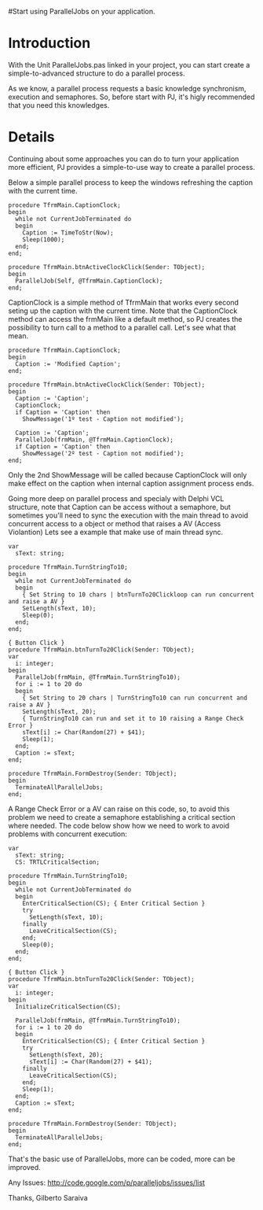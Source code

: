 #Start using ParallelJobs on your application.

# Introduction #

With the Unit ParallelJobs.pas linked in your project, you can start create a simple-to-advanced structure to do a parallel process.

As we know, a parallel process requests a basic knowledge synchronism, execution and semaphores. So, before start with PJ, it's higly recommended that you need this knowledges.

# Details #

Continuing about some approaches you can do to turn your application more efficient, PJ provides a simple-to-use way to create a parallel process.

Below a simple parallel process to keep the windows refreshing the caption with the current time.
```
procedure TfrmMain.CaptionClock;
begin
  while not CurrentJobTerminated do
  begin
    Caption := TimeToStr(Now);
    Sleep(1000);
  end;
end;

procedure TfrmMain.btnActiveClockClick(Sender: TObject);
begin
  ParallelJob(Self, @TfrmMain.CaptionClock);
end;
```

CaptionClock is a simple method of TfrmMain that works every second seting up the caption with the current time. Note that the CaptionClock method can access the frmMain like a default method, so PJ creates the possibility to turn call to a method to a parallel call. Let's see what that mean.

```
procedure TfrmMain.CaptionClock;
begin
  Caption := 'Modified Caption';
end;

procedure TfrmMain.btnActiveClockClick(Sender: TObject);
begin
  Caption := 'Caption';
  CaptionClock;
  if Caption = 'Caption' then
    ShowMessage('1º test - Caption not modified');

  Caption := 'Caption';
  ParallelJob(frmMain, @TfrmMain.CaptionClock);
  if Caption = 'Caption' then
    ShowMessage('2º test - Caption not modified');
end;
```

Only the 2nd ShowMessage will be called because CaptionClock will only make effect on the caption when internal caption assignment process ends.

Going more deep on parallel process and specialy with Delphi VCL structure, note that Caption can be access without a semaphore, but sometimes you'll need to sync the execution with the main thread to avoid concurrent access to a object or method that raises a AV (Access Violantion) Lets see a example that make use of main thread sync.

```
var
  sText: string;

procedure TfrmMain.TurnStringTo10;
begin
  while not CurrentJobTerminated do
  begin
    { Set String to 10 chars | btnTurnTo20Clickloop can run concurrent and raise a AV }
    SetLength(sText, 10);
    Sleep(0);
  end;
end;

{ Button Click }
procedure TfrmMain.btnTurnTo20Click(Sender: TObject);
var
  i: integer;
begin
  ParallelJob(frmMain, @TfrmMain.TurnStringTo10);
  for i := 1 to 20 do
  begin
    { Set String to 20 chars | TurnStringTo10 can run concurrent and raise a AV }
    SetLength(sText, 20); 
    { TurnStringTo10 can run and set it to 10 raising a Range Check Error }
    sText[i] := Char(Random(27) + $41);
    Sleep(1);
  end;
  Caption := sText;
end;

procedure TfrmMain.FormDestroy(Sender: TObject);
begin
  TerminateAllParallelJobs;
end;
```

A Range Check Error or a AV can raise on this code, so, to avoid this problem we need to create a semaphore establishing a critical section where needed. The code below show how we need to work to avoid problems with concurrent execution:
```
var
  sText: string;
  CS: TRTLCriticalSection;

procedure TfrmMain.TurnStringTo10;
begin
  while not CurrentJobTerminated do
  begin
    EnterCriticalSection(CS); { Enter Critical Section }
    try
      SetLength(sText, 10);
    finally
      LeaveCriticalSection(CS);
    end;
    Sleep(0);
  end;
end;

{ Button Click }
procedure TfrmMain.btnTurnTo20Click(Sender: TObject);
var
  i: integer;
begin
  InitializeCriticalSection(CS);

  ParallelJob(frmMain, @TfrmMain.TurnStringTo10);
  for i := 1 to 20 do
  begin
    EnterCriticalSection(CS); { Enter Critical Section }
    try
      SetLength(sText, 20);
      sText[i] := Char(Random(27) + $41);
    finally
      LeaveCriticalSection(CS);
    end;
    Sleep(1);
  end;
  Caption := sText;
end;

procedure TfrmMain.FormDestroy(Sender: TObject);
begin
  TerminateAllParallelJobs;
end;
```

That's the basic use of ParallelJobs, more can be coded, more can be improved.

Any Issues:
http://code.google.com/p/paralleljobs/issues/list

Thanks,
Gilberto Saraiva